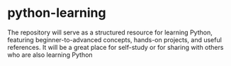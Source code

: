 # python-learning
The repository will serve as a structured resource for learning Python, featuring beginner-to-advanced concepts, hands-on projects, and useful references. It will be a great place for self-study or for sharing with others who are also learning Python
